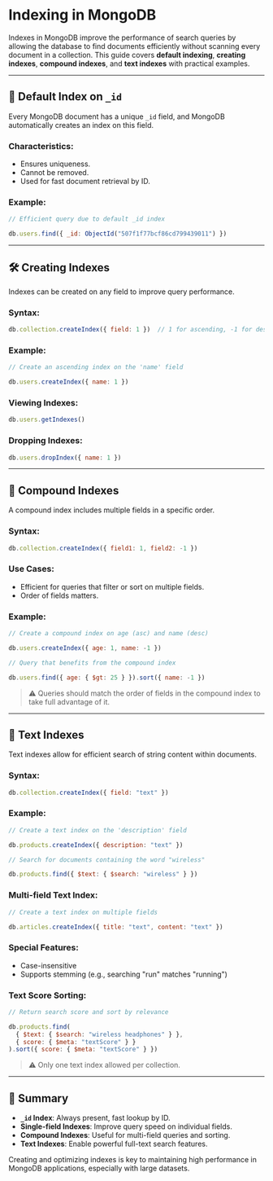 # Indexing in MongoDB  

Indexes in MongoDB improve the performance of search queries by allowing the database to find documents efficiently without scanning every document in a collection. This guide covers **default indexing**, **creating indexes**, **compound indexes**, and **text indexes** with practical examples.

---

## 📌 Default Index on `_id`

Every MongoDB document has a unique `_id` field, and MongoDB automatically creates an index on this field.

### Characteristics:
- Ensures uniqueness.
- Cannot be removed.
- Used for fast document retrieval by ID.

### Example:
```js
// Efficient query due to default _id index

db.users.find({ _id: ObjectId("507f1f77bcf86cd799439011") })
```

---

## 🛠️ Creating Indexes

Indexes can be created on any field to improve query performance.

### Syntax:
```js
db.collection.createIndex({ field: 1 })  // 1 for ascending, -1 for descending
```

### Example:
```js
// Create an ascending index on the 'name' field

db.users.createIndex({ name: 1 })
```

### Viewing Indexes:
```js
db.users.getIndexes()
```

### Dropping Indexes:
```js
db.users.dropIndex({ name: 1 })
```

---

## 🧩 Compound Indexes

A compound index includes multiple fields in a specific order.

### Syntax:
```js
db.collection.createIndex({ field1: 1, field2: -1 })
```

### Use Cases:
- Efficient for queries that filter or sort on multiple fields.
- Order of fields matters.

### Example:
```js
// Create a compound index on age (asc) and name (desc)

db.users.createIndex({ age: 1, name: -1 })

// Query that benefits from the compound index

db.users.find({ age: { $gt: 25 } }).sort({ name: -1 })
```

> ⚠️ Queries should match the order of fields in the compound index to take full advantage of it.

---

## 📝 Text Indexes

Text indexes allow for efficient search of string content within documents.

### Syntax:
```js
db.collection.createIndex({ field: "text" })
```

### Example:
```js
// Create a text index on the 'description' field

db.products.createIndex({ description: "text" })

// Search for documents containing the word "wireless"

db.products.find({ $text: { $search: "wireless" } })
```

### Multi-field Text Index:
```js
// Create a text index on multiple fields

db.articles.createIndex({ title: "text", content: "text" })
```

### Special Features:
- Case-insensitive
- Supports stemming (e.g., searching "run" matches "running")

### Text Score Sorting:
```js
// Return search score and sort by relevance

db.products.find(
  { $text: { $search: "wireless headphones" } },
  { score: { $meta: "textScore" } }
).sort({ score: { $meta: "textScore" } })
```

> ⚠️ Only one text index allowed per collection.

---

## 🚀 Summary
- **`_id` Index**: Always present, fast lookup by ID.
- **Single-field Indexes**: Improve query speed on individual fields.
- **Compound Indexes**: Useful for multi-field queries and sorting.
- **Text Indexes**: Enable powerful full-text search features.

Creating and optimizing indexes is key to maintaining high performance in MongoDB applications, especially with large datasets.

